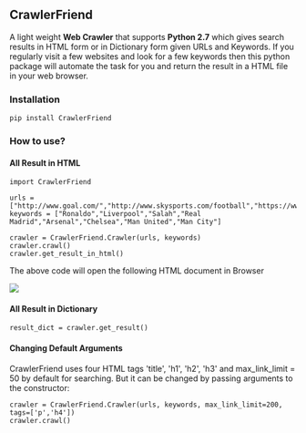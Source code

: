 ## CrawlerFriend

A light weight **Web Crawler** that supports **Python 2.7** which gives search results in HTML form or in
Dictionary form given URLs and Keywords. If you regularly visit a few websites and look for a few keywords
then this python package will automate the task for you and
return the result in a HTML file in your web browser.

### Installation
```
pip install CrawlerFriend
```

### How to use?
#### All Result in HTML
```
import CrawlerFriend

urls = ["http://www.goal.com/","http://www.skysports.com/football","https://www.bbc.com/sport/football"]
keywords = ["Ronaldo","Liverpool","Salah","Real Madrid","Arsenal","Chelsea","Man United","Man City"]

crawler = CrawlerFriend.Crawler(urls, keywords)
crawler.crawl()
crawler.get_result_in_html()
```

The above code will open the following HTML document in Browser

![](https://i.imgur.com/aPoNAYu.png)

#### All Result in Dictionary
```
result_dict = crawler.get_result()
```

#### Changing Default Arguments
CrawlerFriend uses four HTML tags 'title', 'h1', 'h2', 'h3' and max_link_limit = 50 by default for searching.
But it can be changed by passing arguments to the constructor:
 ```
crawler = CrawlerFriend.Crawler(urls, keywords, max_link_limit=200, tags=['p','h4'])
crawler.crawl()
```

